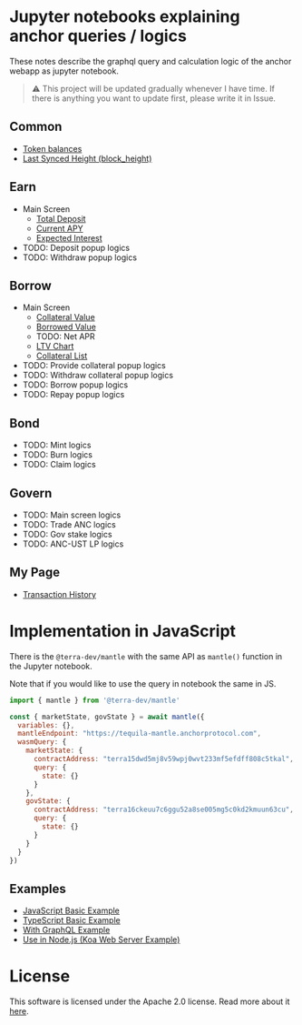# Jupyter notebooks explaining anchor queries / logics

These notes describe the graphql query and calculation logic of the anchor webapp as jupyter notebook.

> ⚠️ This project will be updated gradually whenever I have time. If there is anything you want to update first, please write it in Issue.

## Common

- [Token balances](./common_token_balances.ipynb)
- [Last Synced Height (block_height)](./common_last_synced_height.ipynb)

## Earn

- Main Screen
  - [Total Deposit](./earn_main_total_deposit.ipynb)
  - [Current APY](./earn_main_current_apy.ipynb)
  - [Expected Interest](./earn_main_expected_interest.ipynb)
- TODO: Deposit popup logics
- TODO: Withdraw popup logics

## Borrow

- Main Screen
  - [Collateral Value](./borrow_main_collateral_value.ipynb)
  - [Borrowed Value](./borrow_main_borrowed_value.ipynb)
  - TODO: Net APR
  - [LTV Chart](./borrow_main_ltv.ipynb)
  - [Collateral List](./borrow_main_collateral_list.ipynb)
- TODO: Provide collateral popup logics
- TODO: Withdraw collateral popup logics
- TODO: Borrow popup logics
- TODO: Repay popup logics

## Bond

- TODO: Mint logics
- TODO: Burn logics
- TODO: Claim logics

## Govern

- TODO: Main screen logics
- TODO: Trade ANC logics
- TODO: Gov stake logics
- TODO: ANC-UST LP logics

## My Page

- [Transaction History](./mypage_transaction_history.ipynb)

# Implementation in JavaScript

There is the `@terra-dev/mantle` with the same API as `mantle()` function in the Jupyter notebook. 

Note that if you would like to use the query in notebook the same in JS.

```js
import { mantle } from '@terra-dev/mantle'

const { marketState, govState } = await mantle({
  variables: {},
  mantleEndpoint: "https://tequila-mantle.anchorprotocol.com",
  wasmQuery: {
    marketState: {
      contractAddress: "terra15dwd5mj8v59wpj0wvt233mf5efdff808c5tkal", // moneyMarket.market
      query: {
        state: {}
      }
    },
    govState: {
      contractAddress: "terra16ckeuu7c6ggu52a8se005mg5c0kd2kmuun63cu", // gov
      query: {
        state: {}
      }
    }
  }
})
```

## Examples

- [JavaScript Basic Example](https://codesandbox.io/s/mantle-js-example-rs9xm)
- [TypeScript Basic Example](https://codesandbox.io/s/mantle-ts-example-hx59w)
- [With GraphQL Example](https://codesandbox.io/s/mantle-ts-graphql-example-eboln)
- [Use in Node.js (Koa Web Server Example)](https://codesandbox.io/s/mantle-nodejs-example-ed8c5)


# License

This software is licensed under the Apache 2.0 license. Read more about it [here](LICENSE).